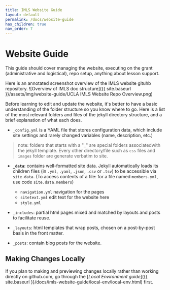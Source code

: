 ```yaml
---
title: IMLS Website Guide
layout: default
permalink: /docs/website-guide
has_children: true
nav_order: 7
---
```


# Website Guide



This guide should cover managing the website, executing on the grant (administrative and logistical), repo setup, anything about lesson support.

Here is an annotated screenshot overview of the IMLS website gituhb repository.
![Overview of IMLS doc structure]({{ site.baseurl }}/assets/img/website-guide/UCLA IMLS Website Repo Overview.png)


Before learning to edit and update the website, it's better to have a basic understanding of the folder structure so you know where to go. Here is a list of the most relevant folders and files of the jekyll directory structure, and a brief explanation of what each does. 

- `_config.yml`
is a YAML file that stores configuration data, which include site settings and rarely changed variables (name, description, etc.)
> note: folders that starts with a "_" are special folders associatedwith the jekyll template. Every other directory/file such as `css` files and `images` folder are generate verbatim to site. 

- **`_data`**: 
contains well-formatted site data. Jekyll automatically loads its children files (in `.yml`, `.yaml`, `.json`, `.csv` or `.tsv`) to be accessible via `site.data`. (To access contents of a file: for a file named `members.yml`, use code `site.data.members`)
    - `navigation.yml` navigation for the pages
    - `sitetext.yml` edit text for the website here 
    - `style.yml`

- `_includes`:
partial html pages mixed and matched by layouts and posts to facilitate reuse. 
    
- `_layouts`:
html templates that wrap posts, chosen on a post-by-post basis in the front matter. 

- `_posts`: 
contain blog posts for the website.

## Making Changes Locally

If you plan to making and previewing changes locally rather than working directly on github.com, go through the 
[*Local Environment guide*]({{ site.baseurl }}/docs/imls-website-guide/local-env/local-env.html) first.

